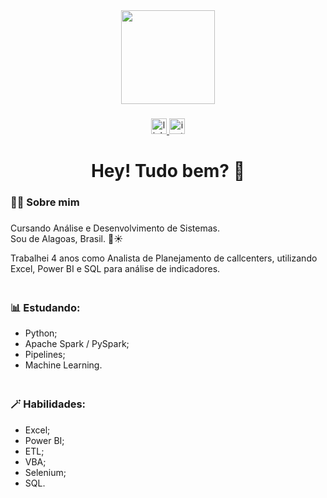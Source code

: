 <div align="center">
  <img height="150" src="https://i.pinimg.com/originals/e8/f4/53/e8f453469a3ec97ecd354df465d73913.gif"  />
</div>

###

<div align="center">
  <a href="https://www.linkedin.com/in/rayanmuryell/" target="_blank">
    <img src="https://img.shields.io/static/v1?message=LinkedIn&logo=linkedin&label=&color=0077B5&logoColor=white&labelColor=&style=for-the-badge" height="25" alt="linkedin logo"  />
  </a>
  <a href="https://www.instagram.com/rayanmuryell" target="_blank">
    <img src="https://img.shields.io/static/v1?message=Instagram&logo=instagram&label=&color=E4405F&logoColor=white&labelColor=&style=for-the-badge" height="25" alt="instagram logo"  />
  </a>
</div>

###

###

<h1 align="center">Hey! Tudo bem? 👋</h1>

###

<h3 align="left">👨‍💻 Sobre mim</h3>

###

<p align="left">Cursando Análise e Desenvolvimento de Sistemas.<br>Sou de Alagoas, Brasil. 🌴☀<br></p>
Trabalhei 4 anos como Analista de Planejamento de callcenters, utilizando Excel, Power BI e SQL para análise de indicadores.


<h3 align="left"><br>📊 Estudando:</h3>

- Python;
- Apache Spark / PySpark;
- Pipelines;
- Machine Learning.

<h3 align="left"><br>🪄 Habilidades:</h3>

- Excel;
- Power BI;
- ETL;
- VBA;
- Selenium;
- SQL.



